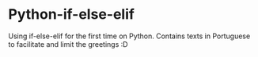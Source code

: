 # Python-if-else-elif
Using if-else-elif for the first time on Python.
Contains texts in Portuguese to facilitate and limit the greetings :D
